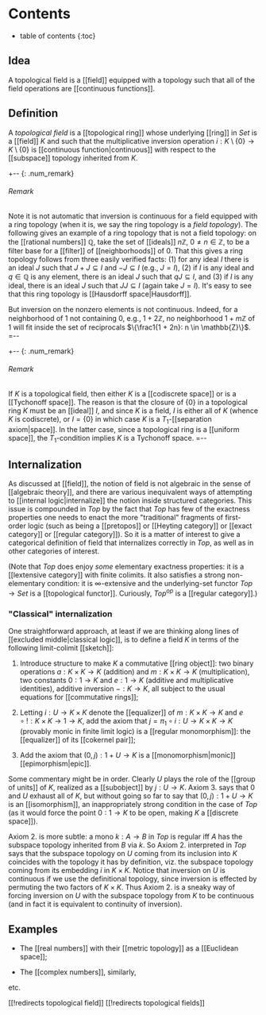 # Contents # 
* table of contents 
{:toc}

## Idea 

A topological field is a [[field]] equipped with a topology such that all of the field operations are [[continuous functions]]. 

## Definition 

A _topological field_ is a [[topological ring]] whose underlying [[ring]] in $Set$ is a [[field]] $K$ and such that the multiplicative inversion operation $i: K \setminus \{0\} \to K \setminus \{0\}$ is [[continuous function|continuous]] with respect to the [[subspace]] topology inherited from $K$. 

+-- {: .num_remark} 
###### Remark 
Note it is not automatic that inversion is continuous for a field equipped with a ring topology (when it is, we say the ring topology is a *field topology*). The following gives an example of a ring topology that is not a field topology: on the [[rational numbers]] $\mathbb{Q}$, take the set of [[ideals]] $n\mathbb{Z}$, $0 \neq n \in \mathbb{Z}$, to be a filter base for a [[filter]] of [[neighborhoods]] of $0$. That this gives a ring topology follows from three easily verified facts: (1) for any ideal $I$ there is an ideal $J$ such that $J + J \subseteq I$ and $-J \subseteq I$ (e.g., $J = I$), (2) if $I$ is any ideal and $q \in \mathbb{Q}$ is any element, there is an ideal $J$ such that $q J \subseteq I$, and (3) if $I$ is any ideal, there is an ideal $J$ such that $J J \subseteq I$ (again take $J = I$). It's easy to see that this ring topology is [[Hausdorff space|Hausdorff]]. 

But inversion on the nonzero elements is not continuous. Indeed, for a neighborhood of $1$ not containing $0$, e.g., $1 + 2\mathbb{Z}$, no neighborhood $1 + m\mathbb{Z}$ of $1$ will fit inside the set of reciprocals $\{\frac1{1 + 2n}: n \in \mathbb{Z}\}$. 
=-- 

+-- {: .num_remark} 
###### Remark 
If $K$ is a topological field, then either $K$ is a [[codiscrete space]] or is a [[Tychonoff space]]. The reason is that the closure of $\{0\}$ in a topological ring $K$ must be an [[ideal]] $I$, and since $K$ is a field, $I$ is either all of $K$ (whence $K$ is codiscrete), or $I = \{0\}$ in which case $K$ is a $T_1$-[[separation axiom|space]]. In the latter case, since a topological ring is a [[uniform space]], the $T_1$-condition implies $K$ is a Tychonoff space. 
=-- 


## Internalization 

As discussed at [[field]], the notion of field is not algebraic in the sense of [[algebraic theory]], and there are various inequivalent ways of attempting to [[internal logic|internalize]] the notion inside structured categories. This issue is compounded in $Top$ by the fact that $Top$ has few of the exactness properties one needs to enact the more "traditional" fragments of first-order logic (such as being a [[pretopos]] or [[Heyting category]] or [[exact category]] or [[regular category]]). So it is a matter of interest to give a categorical definition of field that internalizes correctly in $Top$, as well as in other categories of interest. 

(Note that $Top$ does enjoy *some* elementary exactness properties: it is a [[lextensive category]] with finite colimits. It also satisfies a strong non-elementary condition: it is $\infty$-extensive and the underlying-set functor $Top \to Set$ is a [[topological functor]]. Curiously, $Top^{op}$ is a [[regular category]].) 

### "Classical" internalization  

One straightforward approach, at least if we are thinking along lines of [[excluded middle|classical logic]], is to define a field $K$ in terms of the following limit-colimit [[sketch]]: 

1. Introduce structure to make $K$ a commutative [[ring object]]: two binary operations $a: K \times K \to K$ (addition) and $m: K \times K \to K$ (multiplication), two constants $0: 1 \to K$ and $e: 1 \to K$ (additive and multiplicative identities), additive inversion $-: K \to K$, all subject to the usual equations for [[commutative rings]]; 

1. Letting $i: U \to K \times K$ denote the [[equalizer]] of $m: K \times K \to K$ and $e \circ !: K \times K \to 1 \to K$, add the axiom that $j = \pi_1 \circ i: U \to K \times K \to K$ (provably monic in finite limit logic) is a [[regular monomorphism]]: the [[equalizer]] of its [[cokernel pair]]; 

1. Add the axiom that $(0, j): 1 + U \to K$ is a [[monomorphism|monic]] [[epimorphism|epic]]. 

Some commentary might be in order. Clearly $U$ plays the role of the [[group of units]] of $K$, realized as a [[subobject]] by $j: U \to K$. Axiom 3. says that $0$ and $U$ exhaust all of $K$, but without going so far to say that $(0, j): 1 + U \to K$ is an [[isomorphism]], an inappropriately strong condition in the case of $Top$ (as it would force the point $0: 1 \to K$ to be open, making $K$ a [[discrete space]]). 

Axiom 2. is more subtle: a mono $k: A \to B$ in $Top$ is regular iff $A$ has the subspace topology inherited from $B$ via $k$. So Axiom 2. interpreted in $Top$ says that the subspace topology on $U$ coming from its inclusion into $K$ coincides with the topology it has by definition, viz. the subspace topology coming from its embedding $i$ in $K \times K$. Notice that inversion on $U$ is continuous if we use the definitional topology, since inversion is effected by permuting the two factors of $K \times K$. Thus Axiom 2. is a sneaky way of forcing inversion on $U$ with the subspace topology from $K$ to be continuous (and in fact it is equivalent to continuity of inversion). 

## Examples

* The [[real numbers]] with their [[metric topology]] as a [[Euclidean space]];

* The [[complex numbers]], similarly,

etc.

[[!redirects topological field]]
[[!redirects topological fields]]
